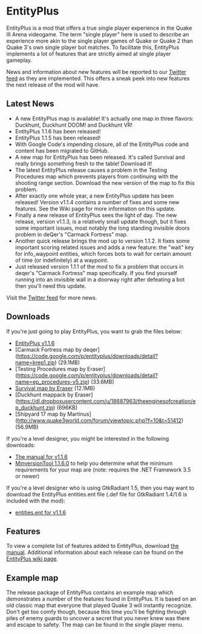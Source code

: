 # EntityPlus
EntityPlus is a mod that offers a true single player experience in the Quake III Arena videogame. The term "single player" here is used to describe an experience more akin to the single player games of Quake or Quake 2 than Quake 3's own single player bot matches. To facilitate this, EntityPlus implements a lot of features that are strictly aimed at single player gameplay.

News and information about new features will be reported to our [Twitter feed](https://twitter.com/#!/EntityPlus) as they are implemented. This offers a sneak peek into new features the next release of the mod will have.

## Latest News
* A new EntityPlus map is available! It's actually one map in three flavors: Duckhunt, Duckhunt DOOM! and Duckhunt VR!
* EntityPlus 1.1.6 has been released!
* EntityPlus 1.1.5 has been released!
* With Google Code's impending closure, all of the EntityPlus code and content has been migrated to GitHub.
* A new map for EntityPlus has been released. It's called Survival and really brings something fresh to the table! Download it!
* The latest EntityPlus release causes a problem in the Testing Procedures map which prevents players from continuing with the shooting range section. Download the new version of the map to fix this problem.
* After exactly one whole year, a new EntityPlus update has been released! Version v1.1.4 contains a number of fixes and some new features. See the Wiki page for more information on this update.
* Finally a new release of EntityPlus sees the light of day. The new release, version v1.1.3, is a relatively small update though, but it fixes some important issues, most notably the long standing invisible doors problem in deQer's "Carmack Fortress" map.
* Another quick release brings the mod up to version 1.1.2. It fixes some important scoring related issues and adds a new feature: the "wait" key for info_waypoint entities, which forces bots to wait for certain amount of time (or indefinitely) at a waypoint.
* Just released version 1.1.1 of the mod to fix a problem that occurs in deqer's "Carmack Fortress" map specifically. If you find yourself running into an invisible wall in a doorway right after defeating a bot then you'll need this update.

Visit the [Twitter feed](https://twitter.com/#!/EntityPlus) for more news. 

## Downloads

If you're just going to play EntityPlus, you want to grab the files below:
* [EntityPlus v1.1.6](https://github.com/TheEnginesOfCreation/EntityPlus/releases/tag/1.1.6)
* [Carmack Fortress map by deqer] (https://code.google.com/p/entityplus/downloads/detail?name=krep1.zip) (29.1MB)
* [Testing Procedures map by Eraser] (https://code.google.com/p/entityplus/downloads/detail?name=ep_procedures-v5.zip) (33.6MB)
* [Survival map by Eraser](https://code.google.com/p/entityplus/downloads/detail?name=ep_survival-v1.zip) (12.1MB) 
* [Duckhunt mappack by Eraser] (https://dl.dropboxusercontent.com/u/18687963/theenginesofcreation/ep_duckhunt.zip) (696KB)
* [Shipyard 17 map by Martinus] (http://www.quake3world.com/forum/viewtopic.php?f=10&t=51412) (56.9MB)

If you're a level designer, you might be interested in the following downloads:
* [The manual for v1.1.6](https://github.com/TheEnginesOfCreation/EntityPlus/releases/download/1.1.6/manual-1.1.6.pdf)
* [MinversionTool 1.1.6.0](https://github.com/TheEnginesOfCreation/EntityPlus/releases/download/1.1.6/minversiontool-1.1.6.0.zip) to help you determine what the minimum requirements for your map are (note: requires the .NET Framework 3.5 or newer)

If you're a level designer who is using GtkRadiant 1.5, then you may want to download the EntityPlus entities.ent file (.def file for GtkRadiant 1.4/1.6 is included with the mod):
* [entities.ent for v1.1.6](https://github.com/TheEnginesOfCreation/EntityPlus/releases/download/1.1.6/entities.ent)

## Features

To view a complete list of features added to EntityPlus, download [the manual](https://github.com/TheEnginesOfCreation/EntityPlus/releases/download/1.1.6/manual-1.1.6.pdf). Additional information about each release can be found on the [EntityPlus wiki page](https://github.com/TheEnginesOfCreation/EntityPlus/blob/wiki/Index.md). 

## Example map
The release package of EntityPlus contains an example map which demonstrates a number of the features found in EntityPlus. It is based on an old classic map that everyone that played Quake 3 will instantly recognize. Don't get too comfy though, because this time you'll be fighting through piles of enemy guards to uncover a secret that you never knew was there and escape to safety. The map can be found in the single player menu. 
